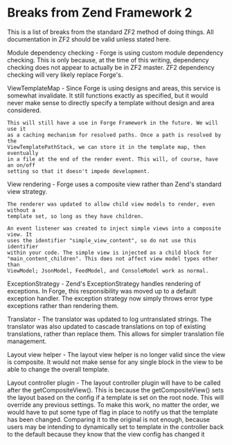 # Breaks from Zend Framework 2

This is a list of breaks from the standard ZF2 method of doing things. All documentation
in ZF2 should be valid unless stated here.

Module dependency checking - Forge is using custom module dependency checking. This is
    only because, at the time of this writing, dependency checking does not appear
    to actually be in ZF2 master. ZF2 dependency checking will very likely replace
    Forge's.

ViewTemplateMap - Since Forge is using designs and areas, this service is somewhat
    invalidate. It still functions exactly as specified, but it would never make
    sense to directly specify a template without design and area considered.

    This will still have a use in Forge Framework in the future. We will use it
    as a caching mechanism for resolved paths. Once a path is resolved by the
    ViewTemplatePathStack, we can store it in the template map, then eventually
    in a file at the end of the render event. This will, of course, have an on/off
    setting so that it doesn't impede development.

View rendering - Forge uses a composite view rather than Zend's standard view strategy.

    The renderer was updated to allow child view models to render, even without a
    template set, so long as they have children.

    An event listener was created to inject simple views into a composite view. It
    uses the identifier "simple_view_content", so do not use this identifier
    within your code. The simple view is injected as a child block for
    "main_content_children". This does not affect view model types other than
    ViewModel; JsonModel, FeedModel, and ConsoleModel work as normal.

ExceptionStrategy - Zend's ExceptionStrategy handles rendering of exceptions. In
    Forge, this responsibility was moved up to a default exception handler. The
    exception strategy now simply throws error type exceptions rather than rendering
    them.

Translator - The translator was updated to log untranslated strings. The translator
    was also updated to cascade translations on top of existing translations, rather
    than replace them. This allows for simpler translation file management.

Layout view helper - The layout view helper is no longer valid since the view is
    composite. It would not make sense for any single block in the view to be able
    to change the overall template.

Layout controller plugin - The layout controller plugin will have to be called
    after the getCompositeView(). This is because the getCompositeView() sets the
    layout based on the config if a template is set on the root node. This will
    override any previous settings. To make this work, no matter the order, we
    would have to put some type of flag in place to notify us that the template
    has been changed. Comparing it to the original is not enough, because users
    may be intending to dynamically set to template in the controller back to the
    default because they know that the view config has changed it
